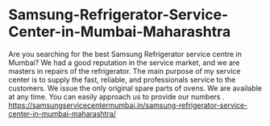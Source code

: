 # Samsung-Refrigerator-Service-Center-in-Mumbai-Maharashtra
Are you searching for the best Samsung Refrigerator service centre in Mumbai? We had a good reputation in the service market, and we are masters in repairs of the refrigerator. The main purpose of my service center is to supply the fast, reliable, and professionals service to the customers. We issue the only original spare parts of ovens. We are available at any time. You can easily approach us to provide our numbers . https://samsungservicecentermumbai.in/samsung-refrigerator-service-center-in-mumbai-maharashtra/
